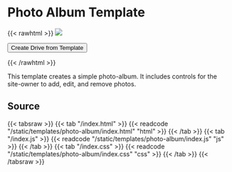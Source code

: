 # Photo Album Template

{{< rawhtml >}}
<img class="template-thumb" src="/templates/photo-album.png">

<button class="create-drive">Create Drive from Template</button>

<script>
  const TEMPLATE_ROOT = '/templates/photo-album'
  window.TEMPLATE_FILES = [
    '/index.html',
    '/index.js',
    '/index.css'
  ]
</script>
<script src="/templates/index.js"></script>
{{< /rawhtml >}}

This template creates a simple photo-album. It includes controls for the site-owner to add, edit, and remove photos.

## Source

{{< tabsraw >}}
{{< tab "/index.html" >}}
{{< readcode "/static/templates/photo-album/index.html" "html" >}}
{{< /tab >}}
{{< tab "/index.js" >}}
{{< readcode "/static/templates/photo-album/index.js" "js" >}}
{{< /tab >}}
{{< tab "/index.css" >}}
{{< readcode "/static/templates/photo-album/index.css" "css" >}}
{{< /tab >}}
{{< /tabsraw >}}